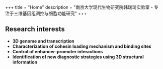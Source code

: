 +++
title = "Home"
description = "南京大学现代生物研究院韩瑞琦实验室 - 专注于三维基因组调控与细胞功能研究"
+++

## Research interests
- **3D genome and transcription**
- **Characterization of cohesin loading mechanism and binding sites**
- **Control of enhancer-promoter interactions**
- **Identification of new diagnostic strategies using 3D structural information**